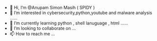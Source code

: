 - 👋 Hi, I’m @Anupam Simon Masih ( SPIDY )
- 👀 I’m interested in cybersecurity,python,youtube and malware analysis  ......
- 🌱 I’m currently learning python , shell lanuguage , html ......
- 💞️ I’m looking to collaborate on ...
- 📫 How to reach me ...

<!---
Anupam2808/Anupam2808 is a ✨ special ✨ repository because its `README.md` (this file) appears on your GitHub profile.
You can click the Preview link to take a look at your changes.
--->
